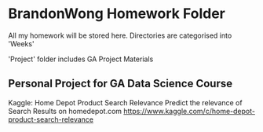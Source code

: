 # BrandonWong Homework Folder

All my homework will be stored here. Directories are categorised into 'Weeks'


'Project' folder includes GA Project Materials

## Personal Project for GA Data Science Course
Kaggle: Home Depot Product Search Relevance
Predict the relevance of Search Results on homedepot.com
https://www.kaggle.com/c/home-depot-product-search-relevance